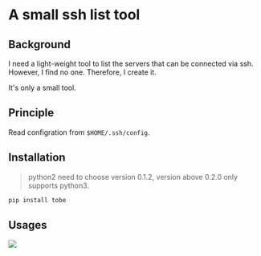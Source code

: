 # A small ssh list tool
## Background
I need a light-weight tool to list the servers that can be connected via ssh. However, I find no one. Therefore, I create it.

It's only a small tool.

## Principle
Read configration from `$HOME/.ssh/config`.

## Installation
> python2 need to choose version 0.1.2, version above 0.2.0 only supports python3.

```python
pip install tobe
```

## Usages
![](https://gitee.com/echohiyang/markdown-images/raw/master/kLYEjD.jpg)
